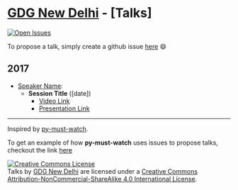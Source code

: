 [GDG New Delhi] - [Talks]
================
 [![Open Issues](https://img.shields.io/github/issues/gdgnewdelhi/talks.svg)](https://github.com/gdgnewdelhi/talks/issues?q=is%3Aopen+)

To propose a talk, simply create a github issue [here][new-talk-proposal] :smile:

## 2017

* [Speaker Name](#): 
	* **Session Title** ([date])
	    * [Video Link](#)
	    * [Presentation Link](#)

[GDG New Delhi]: https://gdgnewdelhi.github.io/
[new-talk-proposal]: https://github.com/gdgnewdelhi/talks/issues/new?title=Proposal:%20%3Ctitle%3E&body=%3Cdescription%3E

---
Inspired by [py-must-watch](https://github.com/s16h/py-must-watch/).

To get an example of how **py-must-watch** uses issues to propose talks, checkout the link [here](https://github.com/s16h/py-must-watch/issues)

<a rel="license" href="http://creativecommons.org/licenses/by-nc-sa/4.0/"><img alt="Creative Commons License" style="border-width:0" src="https://i.creativecommons.org/l/by-nc-sa/4.0/88x31.png" /></a><br /><span xmlns:dct="http://purl.org/dc/terms/" href="http://purl.org/dc/dcmitype/MovingImage" property="dct:title" rel="dct:type">Talks</span> by <a xmlns:cc="http://creativecommons.org/ns#" href="https://gdgnewdelhi.github.io/" property="cc:attributionName" rel="cc:attributionURL">GDG New Delhi</a> are licensed under a <a rel="license" href="http://creativecommons.org/licenses/by-nc-sa/4.0/">Creative Commons Attribution-NonCommercial-ShareAlike 4.0 International License</a>.